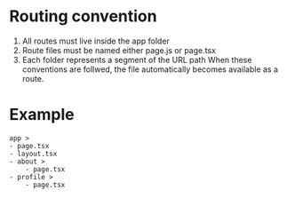 # Routing convention
1. All routes must live inside the app folder
2. Route files must be named either page.js or page.tsx
3. Each folder represents a segment of the URL path
When these conventions are follwed, the file automatically becomes available as a route.

# Example
```
app >
- page.tsx
- layout.tsx
- about >
    - page.tsx
- profile >
    - page.tsx
```

